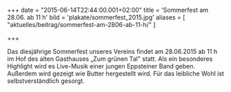 +++
date = "2015-06-14T22:44:00.001+02:00"
title = 'Sommerfest am 28.06. ab 11 h'
bild = 'plakate/sommerfest_2015.jpg'
aliases = [
  "aktuelles/beitrag/sommerfest-am-2806-ab-11-h/"
]

+++

Das diesjährige Sommerfest unseres Vereins findet am 28.06.2015 ab 11 h im Hof des alten Gasthauses „Zum grünen Tal" statt. Als ein besonderes Highlight wird es Live-Musik einer jungen Eppsteiner Band geben. Außerdem wird gezeigt wie Butter hergestellt wird. Für das leibliche Wohl ist selbstverständlich gesorgt.

      